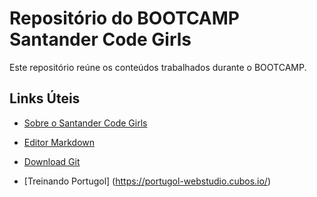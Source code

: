 # Repositório do BOOTCAMP Santander Code Girls
Este repositório reúne os conteúdos trabalhados durante o BOOTCAMP.


## Links Úteis
- [Sobre o Santander Code Girls](https://lp.dio.me/santander-boas-vindas-code-girls/)

- [Editor Markdown](https://typora.io/)

- [Download Git](https://git-scm.com/downloads)

- [Treinando Portugol] (https://portugol-webstudio.cubos.io/)
